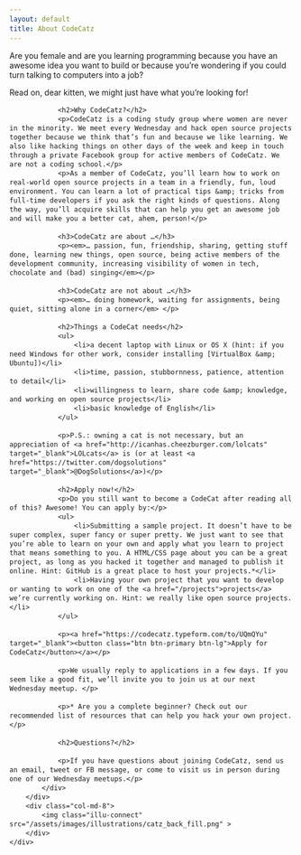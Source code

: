 ```yaml
---
layout: default
title: About CodeCatz
---
```


<div class="container-fluid cover-manifesto">
	<div class="row">
		<div class="col-md-12">
			<div class="page-dscr">
				<p>Are you female and are you learning programming because you have an awesome idea you want to build or because you’re wondering if you could turn talking to computers into a job?</p>
				<p>Read on, dear kitten, we might just have what you’re looking for!</p>

				<h2>Why CodeCatz?</h2>
				<p>CodeCatz is a coding study group where women are never in the minority. We meet every Wednesday and hack open source projects together because we think that’s fun and because we like learning. We also like hacking things on other days of the week and keep in touch through a private Facebook group for active members of CodeCatz. We are not a coding school.</p>
				<p>As a member of CodeCatz, you’ll learn how to work on real-world open source projects in a team in a friendly, fun, loud environment. You can learn a lot of practical tips &amp; tricks from full-time developers if you ask the right kinds of questions. Along the way, you’ll acquire skills that can help you get an awesome job and will make you a better cat, ahem, person!</p>

				<h3>CodeCatz are about …</h3>
				<p><em>… passion, fun, friendship, sharing, getting stuff done, learning new things, open source, being active members of the development community, increasing visibility of women in tech, chocolate and (bad) singing</em></p>

				<h3>CodeCatz are not about …</h3>
				<p><em>… doing homework, waiting for assignments, being quiet, sitting alone in a corner</em> </p>

				<h2>Things a CodeCat needs</h2>
				<ul>
					<li>a decent laptop with Linux or OS X (hint: if you need Windows for other work, consider installing [VirtualBox &amp; Ubuntu])</li>
					<li>time, passion, stubbornness, patience, attention to detail</li>
					<li>willingness to learn, share code &amp; knowledge, and working on open source projects</li>
					<li>basic knowledge of English</li>
				</ul>

				<p>P.S.: owning a cat is not necessary, but an appreciation of <a href="http://icanhas.cheezburger.com/lolcats" target="_blank">LOLcats</a> is (or at least <a href="https://twitter.com/dogsolutions" target="_blank">@DogSolutions</a>)</p>

				<h2>Apply now!</h2>
				<p>Do you still want to become a CodeCat after reading all of this? Awesome! You can apply by:</p>
				<ul>
					<li>Submitting a sample project. It doesn’t have to be super complex, super fancy or super pretty. We just want to see that you’re able to learn on your own and apply what you learn to project that means something to you. A HTML/CSS page about you can be a great project, as long as you hacked it together and managed to publish it online. Hint: GitHub is a great place to host your projects.*</li>
					<li>Having your own project that you want to develop or wanting to work on one of the <a href="/projects">projects</a> we’re currently working on. Hint: we really like open source projects.</li>
				</ul>

				<p><a href="https://codecatz.typeform.com/to/UQmQYu" target="_blank"><button class="btn btn-primary btn-lg">Apply for CodeCatz</button></a></p>

				<p>We usually reply to applications in a few days. If you seem like a good fit, we’ll invite you to join us at our next Wednesday meetup. </p>

				<p>* Are you a complete beginner? Check out our recommended list of resources that can help you hack your own project.</p>

				<h2>Questions?</h2>

				<p>If you have questions about joining CodeCatz, send us an email, tweet or FB message, or come to visit us in person during one of our Wednesday meetups.</p>
			</div>
		</div>
		<div class="col-md-8">
			<img class="illu-connect" src="/assets/images/illustrations/catz_back_fill.png" >
		</div>
	</div>
</div>